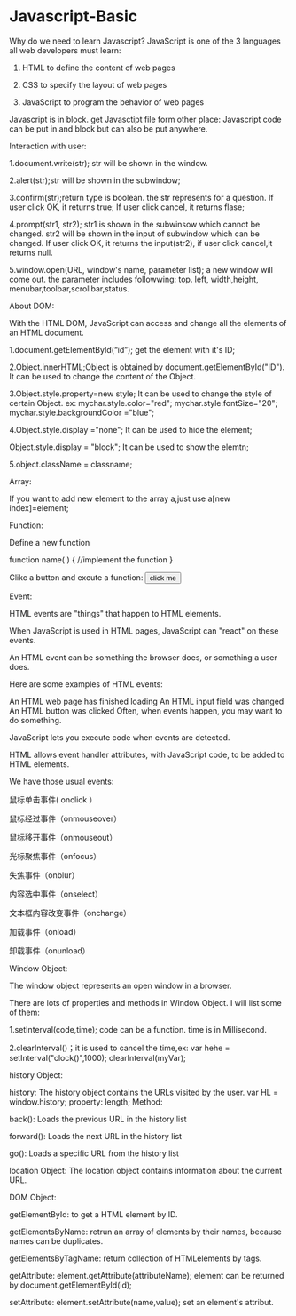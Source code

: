 # Javascript-Basic

Why do we need to learn Javascript?
JavaScript is one of the 3 languages all web developers must learn:

   1. HTML to define the content of web pages

   2. CSS to specify the layout of web pages

   3. JavaScript to program the behavior of web pages

Javascript is in <script></script> block.
get Javasctipt file form other place: <script src="script.js"></script>
Javascript code can be put in <head></head> and <body></body> block but can also be put anywhere.

Interaction with user:

1.document.write(str); str will be shown in the window.

2.alert(str);str will be shown in the subwindow;

3.confirm(str);return type is boolean. the str represents for a question. If user click OK, it returns true; If user click cancel, it returns flase;

4.prompt(str1, str2); str1 is shown in the subwinsow which cannot be changed. str2 will be shown in the input of subwindow which can be changed. If user click OK, it returns the input(str2), if user click cancel,it returns null.

5.window.open(URL, window's name, parameter list); a new window will come out. the parameter includes followwing: top. left, width,height, menubar,toolbar,scrollbar,status.

About DOM:

With the HTML DOM, JavaScript can access and change all the elements of an HTML document.

 1.document.getElementById(“id”); get the element with it's ID;
 
 2.Object.innerHTML;Object is obtained by document.getElementById("ID"). It can be used to change the content of the Object.
 
 3.Object.style.property=new style; It can be used to change the style of certain Object. ex: mychar.style.color="red";
   mychar.style.fontSize="20";
   mychar.style.backgroundColor ="blue";
   
 4.Object.style.display ="none"; It can be used to hide the element;
 
   Object.style.display = "block"; It can be used to show the elemtn;
   
 5.object.className = classname;
 
 Array:
 
 If you want to add new element to the array a,just use a[new index]=element;
 
 Function:
 
 Define a new function
 
 function  name( )
{
     //implement the function
}

Clikc a button and excute a function: <input type="button"  value="click me" onclick="function()">  


Event:

HTML events are "things" that happen to HTML elements.


When JavaScript is used in HTML pages, JavaScript can "react" on these events.

An HTML event can be something the browser does, or something a user does.

Here are some examples of HTML events:

An HTML web page has finished loading
An HTML input field was changed
An HTML button was clicked
Often, when events happen, you may want to do something.

JavaScript lets you execute code when events are detected.

HTML allows event handler attributes, with JavaScript code, to be added to HTML elements.

We have those usual events: 

鼠标单击事件( onclick ）

鼠标经过事件（onmouseover）

鼠标移开事件（onmouseout）

光标聚焦事件（onfocus）

失焦事件（onblur）

内容选中事件（onselect）

文本框内容改变事件（onchange）

加载事件（onload）

卸载事件（onunload）

Window Object:

The window object represents an open window in a browser.

There are lots of properties and methods in Window Object. I will list some of them:

1.setInterval(code,time); code can be a function. time is in Millisecond.

2.clearInterval()；it is used to cancel the time,ex: var hehe = setInterval("clock()",1000); clearInterval(myVar);

history Object:

history: The history object contains the URLs visited by the user. var HL =  window.history;  property: length;
Method:

back():	Loads the previous URL in the history list

forward():	Loads the next URL in the history list

go():	Loads a specific URL from the history list

location Object:
The location object contains information about the current URL.

DOM Object: 

getElementById: to get a HTML element by ID.

getElementsByName: retrun an array of elements by their names, because names can be duplicates.

getElementsByTagName: return collection of HTMLelements by tags. 

getAttribute: element.getAttribute(attributeName); element can be returned by document.getElementById(id);

setAttribute: element.setAttribute(name,value); set an element's attribut.





 
 


 



